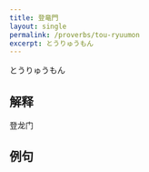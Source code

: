 ```yaml
---
title: 登竜門
layout: single
permalink: /proverbs/tou-ryuumon
excerpt: とうりゅうもん
---
```


とうりゅうもん

## 解释

登龙门

## 例句

